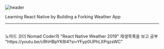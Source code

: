 ![header](https://capsule-render.vercel.app/api?type=waving&color=7AA1E1&height=130&section=header&text=Fokin%20Weather&fontSize=60&fontColor=f3f6f4)

Learning React Native by Building a Forking Weather App
***
<br>
노마드 코더 Nomad Coder의 "React Native Weather 2019" 재생목록을 보고 공부 <br>
"https://youtu.be/cRhHBpYK8I4?si=YFyp0UPhLXPqzsWC"
